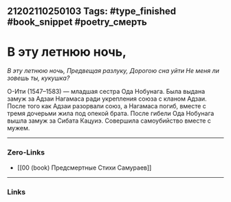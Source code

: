 21202110250103
Tags: #type_finished #book_snippet #poetry_смерть
---
# В эту летнюю ночь,

*В эту летнюю ночь,
Предвещая разлуку,
Дорогою сна уйти
Не меня ли зовешь ты,
кукушка?*

О-Ити (1547–1583) — младшая сестра Ода Нобунага. Была выдана замуж за Адзаи Нагамаса ради укрепления союза с кланом Адзаи. После того как Адзаи разорвали союз, а Нагамаса погиб, вместе с тремя дочерьми жила под опекой брата. После гибели Ода Нобунага вышла замуж за Сибата Кацуиэ. Совершила самоубийство вместе с мужем. 

---
### Zero-Links
- [[00 (book) Предсмертные Стихи Самураев]]
---
### Links
